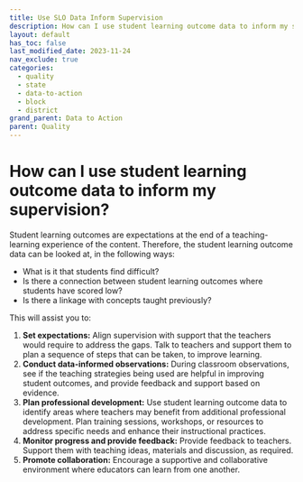```yaml
---
title: Use SLO Data Inform Supervision
description: How can I use student learning outcome data to inform my supervision?
layout: default
has_toc: false
last_modified_date: 2023-11-24
nav_exclude: true
categories:
  - quality
  - state
  - data-to-action
  - block
  - district
grand_parent: Data to Action
parent: Quality
---
```

# How can I use student learning outcome data to inform my supervision? 

Student learning outcomes are expectations at the end of a teaching-learning experience of the content. Therefore, the student learning outcome data can be looked at, in the following ways: 

* What is it that students find difficult? 
* Is there a connection between student learning outcomes where students have scored low? 
* Is there a linkage with concepts taught previously? 

This will assist you to:  
1. **Set expectations:** Align supervision with support that the teachers would require to address the gaps. Talk to teachers and support them to plan a sequence of steps that can be taken, to improve learning. 
2. **Conduct data-informed observations:** During classroom observations, see if the teaching strategies being used are helpful in improving student outcomes, and provide feedback and support based on evidence.
3. **Plan professional development:** Use student learning outcome data to identify areas where teachers may benefit from additional professional development. Plan training sessions, workshops, or resources to address specific needs and enhance their instructional practices.
4. **Monitor progress and provide feedback:** Provide feedback to teachers. Support them with teaching ideas, materials and discussion, as required.   
5. **Promote collaboration:** Encourage a supportive and collaborative environment where educators can learn from one another.

